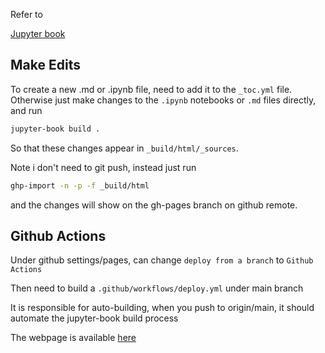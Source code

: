 Refer to

[Jupyter book](https://jupyterbook.org/en/stable/start/publish.html)

## Make Edits
To create a new .md or .ipynb file, need to add it to the `_toc.yml` file. 
Otherwise just make changes to the `.ipynb` notebooks or `.md` files directly, and run
```bash
jupyter-book build .
```
So that these changes appear in `_build/html/_sources`. 

Note i don't need to git push, instead just run
```bash
ghp-import -n -p -f _build/html
```
and the changes will show on the gh-pages branch on github remote.


## Github Actions
Under github settings/pages, can change `deploy from a branch` to `Github Actions`

Then need to build a `.github/workflows/deploy.yml` under main branch

It is responsible for auto-building, when you push to origin/main, 
it should automate the jupyter-book build process

The webpage is available [here](https://jackxtong.github.io/Personal_Blogs/)

